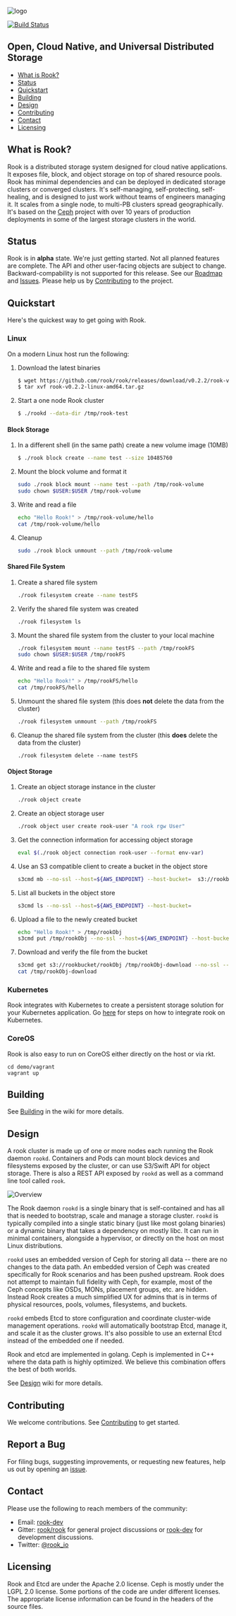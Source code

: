 ![logo](Documentation/media/logo.png?raw=true "Rook")

[![Build Status](https://jenkins.rook.io/buildStatus/icon?job=rook/rook/master)](https://jenkins.rook.io/blue/organizations/jenkins/rook%2Frook/activity)

## Open, Cloud Native, and Universal Distributed Storage

- [What is Rook?](#what-is-rook)
- [Status](#status)
- [Quickstart](#quickstart)
- [Building](#building)
- [Design](#design)
- [Contributing](#contributing)
- [Contact](#contact)
- [Licensing](#licensing)

## What is Rook?

Rook is a distributed storage system designed for cloud native applications. It
exposes file, block, and object storage on top of shared resource pools. Rook has minimal
dependencies and can be deployed in dedicated storage clusters or converged clusters. It's
self-managing, self-protecting, self-healing, and is designed to just work without teams of
engineers managing it. It scales from a single node, to multi-PB clusters spread geographically.
It's based on the [Ceph](http://ceph.com) project with over 10 years of production deployments in some of the
largest storage clusters in the world.

## Status

Rook is in **alpha** state. We're just getting started. Not all planned features are complete. The API
and other user-facing objects are subject to change. Backward-compability is not supported for this
release. See our [Roadmap](https://github.com/rook/rook/wiki/Roadmap) and [Issues](https://github.com/rook/rook/issues).
Please help us by [Contributing](CONTRIBUTING.md) to the project.

## Quickstart

Here's the quickest way to get going with Rook.

### Linux

On a modern Linux host run the following:

1. Download the latest  binaries

    ```bash
    $ wget https://github.com/rook/rook/releases/download/v0.2.2/rook-v0.2.2-linux-amd64.tar.gz
    $ tar xvf rook-v0.2.2-linux-amd64.tar.gz
    ```

2. Start a one node Rook cluster

    ```bash
    $ ./rookd --data-dir /tmp/rook-test
    ```

#### Block Storage
1. In a different shell (in the same path) create a new volume image (10MB)

    ```bash
    $ ./rook block create --name test --size 10485760
    ```

2. Mount the block volume and format it

    ```bash
    sudo ./rook block mount --name test --path /tmp/rook-volume
    sudo chown $USER:$USER /tmp/rook-volume
    ```

3. Write and read a file

    ```bash
    echo "Hello Rook!" > /tmp/rook-volume/hello
    cat /tmp/rook-volume/hello
    ```

4. Cleanup

    ```bash
    sudo ./rook block unmount --path /tmp/rook-volume
    ```

#### Shared File System
1. Create a shared file system

    ```bash
    ./rook filesystem create --name testFS
    ```

2. Verify the shared file system was created

   ```bash
   ./rook filesystem ls
   ```

3. Mount the shared file system from the cluster to your local machine

   ```bash
   ./rook filesystem mount --name testFS --path /tmp/rookFS
   sudo chown $USER:$USER /tmp/rookFS
   ```

4. Write and read a file to the shared file system

   ```bash
   echo "Hello Rook!" > /tmp/rookFS/hello
   cat /tmp/rookFS/hello
   ```

5. Unmount the shared file system (this does **not** delete the data from the cluster)

   ```bash
   ./rook filesystem unmount --path /tmp/rookFS
   ```

6. Cleanup the shared file system from the cluster (this **does** delete the data from the cluster)

   ```
   ./rook filesystem delete --name testFS
   ```

#### Object Storage
1. Create an object storage instance in the cluster

   ```bash
   ./rook object create
   ```

2. Create an object storage user

   ```bash
   ./rook object user create rook-user "A rook rgw User"
   ```

3. Get the connection information for accessing object storage

   ```bash
   eval $(./rook object connection rook-user --format env-var)
   ```

4. Use an S3 compatible client to create a bucket in the object store

   ```bash
   s3cmd mb --no-ssl --host=${AWS_ENDPOINT} --host-bucket=  s3://rookbucket
   ```

5. List all buckets in the object store

   ```bash
   s3cmd ls --no-ssl --host=${AWS_ENDPOINT} --host-bucket=
   ```

6. Upload a file to the newly created bucket

   ```bash
   echo "Hello Rook!" > /tmp/rookObj
   s3cmd put /tmp/rookObj --no-ssl --host=${AWS_ENDPOINT} --host-bucket=  s3://rookbucket
   ```

7. Download and verify the file from the bucket

   ```bash
   s3cmd get s3://rookbucket/rookObj /tmp/rookObj-download --no-ssl --host=${AWS_ENDPOINT} --host-bucket=
   cat /tmp/rookObj-download
   ```

### Kubernetes

Rook integrates with Kubernetes to create a persistent storage solution for your Kubernetes application. Go [here](https://github.com/rook/rook/blob/master/demo/kubernetes/README.md) for steps on how to integrate rook on Kubernetes.

### CoreOS

Rook is also easy to run on CoreOS either directly on the host or via rkt.

```
cd demo/vagrant
vagrant up
```

## Building

See [Building](https://github.com/rook/rook/wiki/Building) in the wiki for more details.

## Design

A rook cluster is made up of one or more nodes each running the Rook daemon `rookd`. Containers and Pods can
mount block devices and filesystems exposed by the cluster, or can use S3/Swift API for object storage. There is
also a REST API exposed by `rookd` as well as a command line tool called `rook`.

![Overview](Documentation/media/cluster.png)

The Rook daemon `rookd` is a single binary that is self-contained and has all that is needed to bootstrap, scale
and manage a storage cluster. `rookd` is typically compiled into a single static binary (just like most golang
binaries) or a dynamic binary that takes a dependency on mostly libc. It can run in minimal containers, alongside a
hypervisor, or directly on the host on most Linux distributions.

`rookd` uses an embedded version of Ceph for storing all data -- there are no changes to the data path. An embedded version
of Ceph was created specifically for Rook scenarios and has been pushed upstream. Rook does not attempt to maintain full fidelity
with Ceph, for example, most of the Ceph concepts like OSDs, MONs, placement groups, etc. are hidden. Instead Rook creates
a much simplified UX for admins that is in terms of physical resources, pools, volumes, filesystems, and buckets.

`rookd` embeds Etcd to store configuration and coordinate cluster-wide management operations. `rookd` will automatically
bootstrap Etcd, manage it, and scale it as the cluster grows. It's also possible to use an external Etcd instead of the embedded one
if needed.

Rook and etcd are implemented in golang. Ceph is implemented in C++ where the data path is highly optimized. We believe
this combination offers the best of both worlds.

See [Design](https://github.com/rook/rook/wiki/Design) wiki for more details.

## Contributing

We welcome contributions. See [Contributing](CONTRIBUTING.md) to get started.

## Report a Bug

For filing bugs, suggesting improvements, or requesting new features, help us out by opening an [issue](https://github.com/rook/rook/issues).

## Contact

Please use the following to reach members of the community:

- Email: [rook-dev](https://groups.google.com/forum/#!forum/rook-dev)
- Gitter: [rook/rook](https://gitter.im/rook/rook) for general project discussions or [rook-dev](https://gitter.im/rook/rook-dev) for development discussions.
- Twitter: [@rook_io](https://twitter.com/rook_io)

## Licensing

Rook and Etcd are under the Apache 2.0 license. Ceph is mostly under the LGPL 2.0 license. Some portions
of the code are under different licenses. The appropriate license information can be found in the headers
of the source files.
